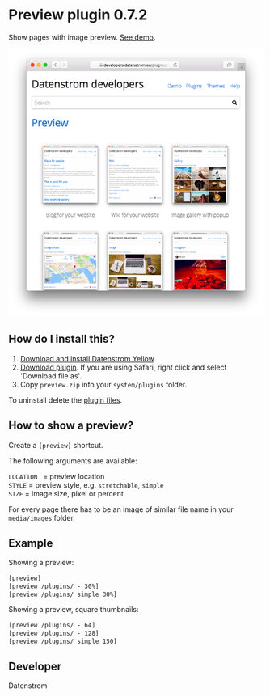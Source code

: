 Preview plugin 0.7.2
====================
Show pages with image preview. [See demo](https://developers.datenstrom.se/plugins/).

<p align="center"><img src="preview-screenshot.png?raw=true" alt="Screenshot"></p>

## How do I install this?

1. [Download and install Datenstrom Yellow](https://github.com/datenstrom/yellow/).
2. [Download plugin](https://github.com/datenstrom/yellow-plugins/raw/master/zip/preview.zip). If you are using Safari, right click and select 'Download file as'.
3. Copy `preview.zip` into your `system/plugins` folder.

To uninstall delete the [plugin files](update.ini).

## How to show a preview?

Create a `[preview]` shortcut.

The following arguments are available:

`LOCATION ` = preview location  
`STYLE` = preview style, e.g. `stretchable`, `simple`  
`SIZE` = image size, pixel or percent  

For every page there has to be an image of similar file name in your `media/images` folder.

## Example

Showing a preview:

    [preview]
    [preview /plugins/ - 30%]
    [preview /plugins/ simple 30%]

Showing a preview, square thumbnails:

    [preview /plugins/ - 64]
    [preview /plugins/ - 128]
    [preview /plugins/ simple 150]

## Developer

Datenstrom
